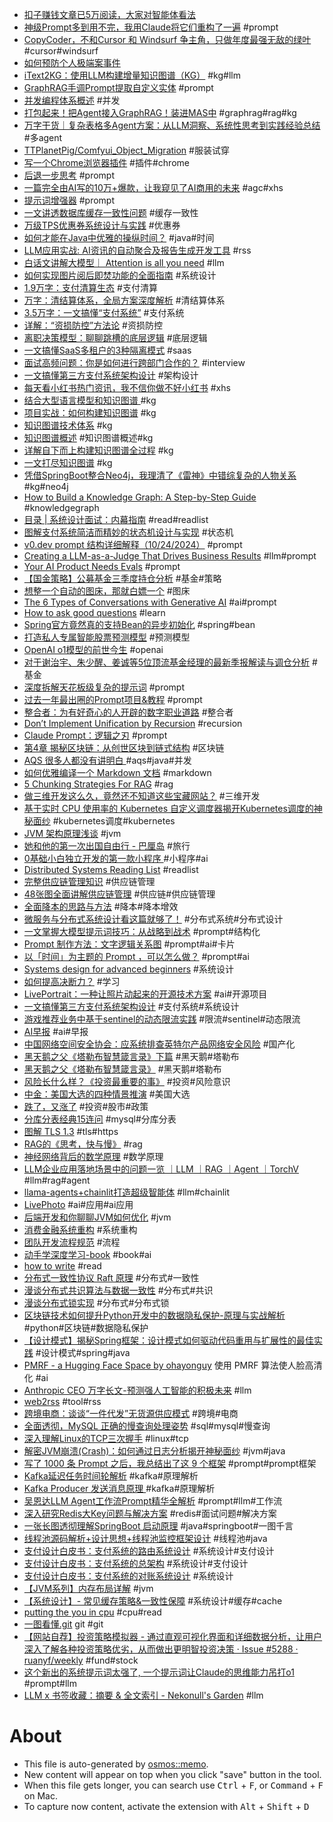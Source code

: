 - [扣子赚钱文章已5万阅读，大家对智能体看法](https://m.okjike.com/originalPosts/67374e2bf9e6130b88c8e7cf?s=eyJ1IjoiNTZjMTFmYjIzYjdiY2IxMTAwNDUxYjZlIiwiZCI6MX0%3D)
- [神级Prompt多到用不完，我用Claude将它们重构了一遍](https://mp.weixin.qq.com/s/JFghFwUud16fQfFsYBamvA) #prompt
- [CopyCoder，不和Cursor 和 Windsurf 争主角，只做年度最强无敌的绿叶](https://mp.weixin.qq.com/s/gpXAurZSPA6pEeAnh03-EQ) #cursor#windsurf
- [如何预防个人极端案事件](https://hyruo.com/article/how-to-prevent-personal-extremist-incidents/)
- [iText2KG：使用LLM构建增量知识图谱（KG）](https://mp.weixin.qq.com/s/0nTku_hyTLtQilCXGSd2AA) #kg#llm
- [GraphRAG手调Prompt提取自定义实体](https://juejin.cn/post/7397597730631417892) #prompt
- [并发编程体系概述](https://mp.weixin.qq.com/s/sLHdUNv66jfmL5oJz_h0Fg) #并发
- [打包起来！把Agent接入GraphRAG！装进MAS中](https://mp.weixin.qq.com/s?__biz=MzU4NDk0MDAwMw==&mid=2247486982&idx=1&sn=ccfb472bc6cc7479a6c86e9a1ce1e37e&chksm=fd936e8acae4e79cafa73196629a192d31a79d75863eb825154a4fe643fbdce69529981ee4ac&cur_album_id=3605740024773459977&scene=189#wechat_redirect) #graphrag#rag#kg
- [万字干货｜复杂表格多Agent方案：从LLM洞察、系统性思考到实践经验总结](https://mp.weixin.qq.com/s/lEbFZTPCdFPW-X22253ZPg) #多agent
- [TTPlanetPig/Comfyui_Object_Migration](https://github.sheincorp.cn/TTPlanetPig/Comfyui_Object_Migration) #服装试穿
- [写一个Chrome浏览器插件](https://juejin.cn/post/7438494617508888610) #插件#chrome
- [后退一步思考](https://m.okjike.com/originalPosts/6732940dc79063fd7b372c44?s=eyJ1IjoiNTZjMTFmYjIzYjdiY2IxMTAwNDUxYjZlIiwiZCI6MX0%3D) #prompt
- [一篇完全由AI写的10万+爆款，让我窥见了AI商用的未来](https://mp.weixin.qq.com/s/piu-xcV-jVspzHtw-n7-qQ) #agc#xhs
- [提示词增强器](https://m.okjike.com/originalPosts/6738db208dc134696702eef7?s=eyJ1IjoiNTZjMTFmYjIzYjdiY2IxMTAwNDUxYjZlIiwiZCI6MX0%3D) #prompt
- [一文讲透数据库缓存一致性问题](https://mp.weixin.qq.com/s?__biz=MzI2NDU4OTExOQ==&mid=2247685208&idx=1&sn=e0315649a49533d67f56c7006dbafc53&chksm=eaa60e08ddd1871e9912dc71205460256af4f72f6561090c651f9920720991ae0986bc24ce70&scene=21#wechat_redirect) #缓存一致性
- [万级TPS优惠券系统设计与实践](https://mp.weixin.qq.com/s/qs3Okf7Jxh9nYFHfG7MGsQ) #优惠券
- [如何才能在Java中优雅的操纵时间？](https://mp.weixin.qq.com/s/J-pmgYFRBXIABSfBB_Ax2w) #java#时间
- [LLM应用实战: AI资讯的自动聚合及报告生成开发工具](https://juejin.cn/post/7433957728430571557) #rss
- [白话文讲解大模型｜ Attention is all you need](https://mp.weixin.qq.com/s/_N-xXOx_XvdeWr1lls39sw) #llm
- [如何实现图片阅后即焚功能的全面指南](https://juejin.cn/post/7433068127786909731) #系统设计
- [1.9万字：支付清算生态](https://mp.weixin.qq.com/s?__biz=Mzg2MTg1NTM4NA==&mid=2247501204&idx=1&sn=a2e3335e18f591f16ebab0add53b17c5&chksm=ce124e63f965c775700560fcc0875f09dc7d6c279c3ba4c66a0cd45e491e842a4afe379a8450&scene=21#wechat_redirect) #支付清算
- [万字：清结算体系，全局方案深度解析](https://mp.weixin.qq.com/s?__biz=Mzg2MTg1NTM4NA==&mid=2247499196&idx=1&sn=5d7a1fc62e590c2567236734a4d73533&chksm=ce12764bf965ff5de50eb7b49f0a4b9c070ce1f9879e5fa242de664a3a54f05e880798167fdc&scene=21#wechat_redirect) #清结算体系
- [3.5万字：一文搞懂“支付系统”](https://mp.weixin.qq.com/s?__biz=Mzg2MTg1NTM4NA==&mid=2247496752&idx=1&sn=873a2c35041818c331ba1062cc3c99e2&chksm=ce127fc7f965f6d1eb1cee0568de0d294702303297039e212f3fc71053a3c4fe1b05b14a7b48&scene=21#wechat_redirect) #支付系统
- [详解：“资损防控”方法论](https://mp.weixin.qq.com/s?__biz=Mzg2MTg1NTM4NA==&mid=2247501374&idx=1&sn=04a6753f3c41016d2208731992088f6b&scene=21#wechat_redirect) #资损防控
- [离职决策模型：聊聊跳槽的底层逻辑](https://mp.weixin.qq.com/s?__biz=Mzg2MzcyODQ5MQ==&mid=2247491548&idx=1&sn=72fa22c38f7d7ed32e50b9e32192b2d2&scene=21#wechat_redirect) #底层逻辑
- [一文搞懂SaaS多租户的3种隔离模式](https://mp.weixin.qq.com/s?__biz=MzA4MjUzNjc0Mw==&mid=2247488669&idx=1&sn=0a609152f3b6e6d18a9040558fd5ae85&scene=21#wechat_redirect) #saas
- [面试高频问题：你是如何进行跨部门合作的？](https://mp.weixin.qq.com/s?__biz=MzA4Mzc5ODAwMA==&mid=2247488876&idx=1&sn=152a2ba5b6e871841bb400b146064024&scene=21#wechat_redirect) #interview
- [一文搞懂第三方支付系统架构设计](https://mp.weixin.qq.com/s?__biz=MzI2NDU4OTExOQ==&mid=2247684575&idx=1&sn=6a314aa2da733365717e855bb691de77&scene=21#wechat_redirect) #架构设计
- [每天看小红书热门资讯，我不信你做不好小红书](https://mp.weixin.qq.com/s/KyYm7htwsqoBrkEsufxaOQ) #xhs
- [结合大型语言模型和知识图谱 ](https://www.wisecube.ai/blog/combining-large-language-models-and-knowledge-graphs/) #kg
- [项目实战：如何构建知识图谱](https://www.cnblogs.com/ibook360/p/8446856.html) #kg
- [知识图谱技术体系](https://www.cnblogs.com/tgzhu/p/14395279.html) #kg
- [知识图谱概述](https://www.cnblogs.com/tgzhu/p/14393994.html) #知识图谱概述#kg
- [详解自下而上构建知识图谱全过程](https://www.4u4v.net/xiang-jie-zi-xia-er-shang-gou-jian-zhi-shi-tu-pu-quan-guo-cheng.html) #kg
- [一文打尽知识图谱](https://www.cnblogs.com/NLPlunwenjiedu/p/15949973.html) #kg
- [凭借SpringBoot整合Neo4j，我理清了《雷神》中错综复杂的人物关系](https://www.cnblogs.com/trunks2008/p/16706962.html) #kg#neo4j
- [How to Build a Knowledge Graph: A Step-by-Step Guide](https://www.falkordb.com/blog/how-to-build-a-knowledge-graph/) #knowledgegraph
- [目录 | 系统设计面试：内幕指南](https://learning-guide.gitbook.io/system-design-interview/) #read#readlist
- [图解支付系统简洁而精妙的状态机设计与实现](https://juejin.cn/post/7414047932464627746) #状态机
- [v0.dev prompt 结构详细解释（10/24/2024）](https://baoyu.io/blog/v0-dev-prompt-structure-explanation) #prompt
- [Creating a LLM-as-a-Judge That Drives Business Results](https://hamel.dev/blog/posts/llm-judge/) #llm#prompt
- [Your AI Product Needs Evals](https://hamel.dev/blog/posts/evals/index.html) #prompt
- [【国金策略】公募基金三季度持仓分析](https://mp.weixin.qq.com/s/Ih_6mAIiwvWE5cEEgtJuNQ) #基金#策略
- [想整一个自动的图床，那就白嫖一个](https://juejin.cn/post/7433243522555936779) #图床
- [The 6 Types of Conversations with Generative AI](https://www.nngroup.com/articles/AI-conversation-types/) #ai#prompt
- [How to ask good questions](https://jvns.ca/blog/good-questions/) #learn
- [Spring官方竟然真的支持Bean的异步初始化](https://juejin.cn/post/7370994785655701531) #spring#bean
- [打造私人专属智能股票预测模型](https://mp.weixin.qq.com/s/0W3cmSkr0TthpOTLr3WWkw) #预测模型
- [OpenAI o1模型的前世今生](https://mp.weixin.qq.com/s/OCgbffOPrZ5kzFKisSUC9Q) #openai
- [对于谢治宇、朱少醒、姜诚等5位顶流基金经理的最新季报解读与调仓分析](https://xueqiu.com/8233733182/310036973) #基金
- [深度拆解天花板级复杂的提示词](https://mp.weixin.qq.com/s?__biz=MzA4MjM5MDI0Ng==&mid=2648505470&idx=1&sn=fa7a7e662255990f8bf80db0d1cec7b0&scene=21#wechat_redirect) #prompt
- [过去一年最出圈的Prompt项目&教程](https://mp.weixin.qq.com/s?__biz=Mzg2OTYyMTcwMw==&amp;mid=2247534943&amp;idx=1&amp;sn=ed31c7c524ea840ec050109987a0861a&amp;chksm=ce9843f7f9efcae16802764be18648b876303ed6e736b6cece2cd4839fd94ae2ee3ad4a855d7&amp;scene=58&amp;subscene=0#rd) #prompt
- [整合者：为有好奇心的人开辟的数字职业道路](https://mp.weixin.qq.com/s/mGOj9NpUlc_0j27xK8ZFMA) #整合者
- [Don’t Implement Unification by Recursion](https://www.philipzucker.com/unify/) #recursion
- [Claude Prompt：逻辑之刃](https://mp.weixin.qq.com/s/IFHOJfP3V7TM865inhKWvA) #prompt
- [第4章 揭秘区块链：从创世区块到链式结构](https://juejin.cn/post/7428627080424128551) #区块链
- [AQS 很多人都没有讲明白 ](https://juejin.cn/post/7428927105612185627) #aqs#java#并发
- [如何优雅编译一个 Markdown 文档](https://diygod.cc/unified-markdown?locale=zh) #markdown
- [5 Chunking Strategies For RAG](https://blog.dailydoseofds.com/p/5-chunking-strategies-for-rag) #rag
- [做三维开发这么久，竟然还不知道这些宝藏网站？](https://juejin.cn/post/7427455855971450916) #三维开发
- [基于实时 CPU 使用率的 Kubernetes 自定义调度器揭开Kubernetes调度的神秘面纱](https://juejin.cn/post/7427399875236528191) #kubernetes调度#kubernetes
- [JVM 架构原理浅谈](https://ddrandy.github.io/2022/04/07/jvm-abc/) #jvm
- [她和他的第一次出国自由行 - 巴厘岛](https://deepzz.com/post/we-are-traveled-in-bali.html) #旅行
- [0基础小白独立开发的第一款小程序 ](https://mp.weixin.qq.com/s/dl8xiQdJsDb4eq1hqi5p4g) #小程序#ai
- [Distributed Systems Reading List](https://dancres.github.io/Pages/) #readlist
- [完整供应链管理知识](https://mp.weixin.qq.com/s?__biz=MzA5MTYzOTgyOA==&mid=2659384779&idx=8&sn=5e3dc668de1a87b9a677f8c1af673002&chksm=8b0f04b0bc788da67e050659ef2f418392c253ca7215e907deeede9310e525b6818d57ad7a2c&scene=21#wechat_redirect) #供应链管理
- [48张图全面讲解供应链管理](https://mp.weixin.qq.com/s?__biz=MzA5MTYzOTgyOA==&mid=2659334493&idx=1&sn=3f0e806158321ce3d68e354b1754c636&chksm=8b0fc026bc78493008ce335229334065d43b1f7532a327f4010e6316389d046b11a76bf2717a&scene=21#wechat_redirect) #供应链#供应链管理
- [全面降本的思路与方法](https://mp.weixin.qq.com/s/Da7vvWEFVrV05r0CerQrEw) #降本#降本增效
- [微服务与分布式系统设计看这篇就够了！](https://mp.weixin.qq.com/s/wg_EkeogSkjGaChvsLsaVw) #分布式系统#分布式设计
- [一文掌握大模型提示词技巧：从战略到战术](https://mp.weixin.qq.com/s?__biz=MzIzOTU0NTQ0MA==&mid=2247537829&idx=1&sn=73e0771763bd20d05e8d392578cf034a&chksm=e92a69aade5de0bc23222f6b04bb1fca4640a3f00897b6ced2ed896355d89890a373b9aa6a9b&scene=21#wechat_redirect) #prompt#结构化
- [Prompt 制作方法：文字逻辑关系图](https://mp.weixin.qq.com/s?__biz=MzkxMTQ0ODE3Ng==&mid=2247488255&idx=1&sn=0af2c1235780db663670e799f4802d73&chksm=c11d53e0f66adaf6a117a10bf37f07ddc0011d0984ec2497c81a2eaeb177e9c3dc3c67cb196c&scene=21#wechat_redirect) #prompt#ai#卡片
- [以「时间」为主题的 Prompt ，可以怎么做？](https://mp.weixin.qq.com/s/BOMOQVGQ5hvd8dDaKwb18A) #prompt#ai
- [Systems design for advanced beginners](https://robertheaton.com/2020/04/06/systems-design-for-advanced-beginners/) #系统设计
- [如何提高决断力？](https://mp.weixin.qq.com/s/SYPNxCabh3bEFQiDQNsA7g) #学习
- [LivePortrait：一种让照片动起来的开源技术方案](https://juejin.cn/post/7398461918906531850) #ai#开源项目
- [一文搞懂第三方支付系统架构设计](https://mp.weixin.qq.com/s/Z2sNg-VjdmGD5kymZPrrYQ) #支付系统#系统设计
- [游戏推荐业务中基于sentinel的动态限流实践](https://mp.weixin.qq.com/s/lFuXVBUW_PkrBp4NoAFTig) #限流#sentinel#动态限流
- [AI早报](https://mp.weixin.qq.com/s/s-zZkKtjXgNJUQQgAM07Zw) #ai#早报
- [中国网络空间安全协会：应系统排查英特尔产品网络安全风险](https://www.yicai.com/news/102315306.html) #国产化
- [黑天鹅之父《塔勒布智慧箴言录》下篇](https://mp.weixin.qq.com/s?__biz=MzI0MDA4MjE5Mg==&mid=2649809232&idx=1&sn=e69e0349e9550e0bb10244433520eb8c&chksm=f1240d2fc65384396b92ca49f0f71aa23109d2685aa1000776e560a7027b47c49842ae047173&scene=21#wechat_redirect) #黑天鹅#塔勒布
- [黑天鹅之父《塔勒布智慧箴言录》](https://mp.weixin.qq.com/s?__biz=MzI0MDA4MjE5Mg==&mid=2649809225&idx=1&sn=fa1ccda52d081aa0d798db3f4a556bc0&chksm=f1240d36c6538420511072489579766d018a1ba3f8fe707f0c36b6b40e64e7a038dcf6e5f58e&scene=21#wechat_redirect) #黑天鹅#塔勒布
- [风险长什么样？《投资最重要的事》](https://mp.weixin.qq.com/s?__biz=MzI0MDA4MjE5Mg==&mid=2649808844&idx=1&sn=df466a28ccb7666a37341f1cea4edd36&chksm=f12433b3c653baa5263b9892bf67575fdf31aaf9d519e0858f51b20b819aa0bc39508f7f7cf0&scene=21#wechat_redirect) #投资#风险意识
- [中金：美国大选的四种情景推演](https://mp.weixin.qq.com/s/L1p3DTA5lOu_5_GCBmbORQ) #美国大选
- [跌了，又涨了](https://mp.weixin.qq.com/s/0Z8kbkmIPg67vIerTKSbxA) #投资#股市#政策
- [分库分表经典15连问](https://mp.weixin.qq.com/s?__biz=MzkyMzU5Mzk1NQ==&mid=2247506697&idx=1&sn=ddd188c4e0f6f055aeab78b3d2038ed8&source=41#wechat_redirect) #mysql#分库分表
- [图解 TLS 1.3](https://cangsdarm.github.io/illustrate/) #tls#https
- [RAG的《思考，快与慢》](https://luxiangdong.com/2024/02/07/kym/) #rag
- [神经网络背后的数学原理](https://luxiangdong.com/2024/04/10/math/) #数学原理
- [LLM企业应用落地场景中的问题一览 ｜LLM ｜RAG ｜Agent ｜TorchV](https://luxiangdong.com/2024/05/18/llmentprise/) #llm#rag#agent
- [llama-agents+chainlit打造超级智能体](https://blog.stoeng.site/20240701.html) #llm#chainlit
- [LivePhoto](https://xavierchen34.github.io/LivePhoto-Page/) #ai#应用#ai应用
- [后端开发和你聊聊JVM如何优化](https://mp.weixin.qq.com/s/Gsd-pJ9uhsRiI0cDx4O1iQ) #jvm
- [消费金融系统重构](https://juejin.cn/post/7356550566535495732) #系统重构
- [团队开发流程规范](https://blog.xiayf.cn/2023/04/05/team-dev-process-std/) #流程
- [动手学深度学习-book](https://zh.d2l.ai/chapter_preface/index.html) #book#ai
- [how to write](https://garden.bradwoods.io/notes/communication/how-to-write) #read
- [分布式一致性协议 Raft 原理](https://wingsxdu.com/posts/algorithms/raft/) #分布式#一致性
- [漫谈分布式共识算法与数据一致性](https://wingsxdu.com/posts/algorithms/distributed-consensus-and-data-consistent/) #分布式#共识
- [漫谈分布式锁实现](https://wingsxdu.com/posts/algorithms/distributed-lock/) #分布式#分布式锁
- [区块链技术如何提升Python开发中的数据隐私保护-原理与实战解析](https://juejin.cn/post/7424191151925002276) #python#区块链#数据隐私保护
- [【设计模式】揭秘Spring框架：设计模式如何驱动代码重用与扩展性的最佳实践](https://juejin.cn/post/7424904499666501632) #设计模式#spring#java
- [PMRF - a Hugging Face Space by ohayonguy](https://huggingface.co/spaces/ohayonguy/PMRF) 使用 PMRF 算法使人脸高清化 #ai
- [Anthropic CEO 万字长文-预测强人工智能的积极未来](https://mp.weixin.qq.com/s/StZeb__lyrZl_as_sQ8l6A) #llm
- [web2rss](https://web2rss.cc/) #tool#rss
- [跨境电商：谈谈“一件代发”无货源供应模式](https://mp.weixin.qq.com/s?__biz=MzI5NTEyODAyMA==&mid=2247483988&idx=1&sn=f82ecb698b88333dc3eb13940b1a72d1&scene=21#wechat_redirect) #跨境#电商
- [全面透彻，MySQL 正确的慢查询处理姿势](https://juejin.cn/post/7372914724512497691) #sql#mysql#慢查询
- [深入理解Linux的TCP三次握手](https://mp.weixin.qq.com/s/LIeb5DwMS6RS2YhEw47GDA) #linux#tcp
- [解密JVM崩溃(Crash)：如何通过日志分析揭开神秘面纱](https://mp.weixin.qq.com/s/_DOQGBmhfV-LUzb03RcTCQ) #jvm#java
- [写了 1000 条 Prompt 之后，我总结出了这 9 个框架](https://juejin.cn/post/7365711904159563802) #prompt#prompt框架
- [Kafka延迟任务时间轮解析](https://juejin.cn/post/7392848248488263695) #kafka#原理解析
- [Kafka Producer 发送消息原理 ](https://juejin.cn/post/7397024073228959778) #kafka#原理解析
- [吴恩达LLM Agent工作流Prompt精华全解析](https://juejin.cn/post/7384353583183036452) #prompt#llm#工作流
- [深入研究Redis大Key问题与解决方案](https://juejin.cn/post/7167015025154981895) #redis#面试问题#解决方案
- [一张长图透彻理解SpringBoot 启动原理](https://juejin.cn/post/7308610896803659812) #java#springboot#一图千言
- [线程池源码解析+设计思想+线程池监控框架设计](https://juejin.cn/post/7385752495534817295) #线程池#java
- [支付设计白皮书：支付系统的路由系统设计](https://juejin.cn/post/7121192102125387789) #系统设计#支付设计
- [支付设计白皮书：支付系统的总架构](https://juejin.cn/post/7101522332883091463) #系统设计#支付设计
- [支付设计白皮书：支付系统的对账系统设计](https://juejin.cn/post/7102036546819194911) #系统设计
- [【JVM系列】内存布局详解](https://juejin.cn/post/7424176544668860456) #jvm
- [【系统设计】- 常见缓存策略&一致性保障](https://juejin.cn/post/7424001170274631717) #系统设计#缓存#cache
- [putting the you in cpu](https://cpu.land/the-basics) #cpu#read
- [一图看懂.git](https://wizardzines.com/comics/inside-git/) git #git
- [【网站自荐】投资策略模拟器  - 通过直观可视化界面和详细数据分析，让用户深入了解各种投资策略优劣，从而做出更明智投资决策 · Issue #5288 · ruanyf/weekly](https://github.com/ruanyf/weekly/issues/5288) #fund#stock
- [这个新出的系统提示词太强了, 一个提示词让Claude的思维能力吊打o1](https://mp.weixin.qq.com/s/Jn3vUCnwwdb8885c4YgSXg) #prompt#llm
- [LLM x 书签收藏：摘要 & 全文索引 - Nekonull's Garden](https://nekonull.me/posts/llm_x_bookmark/) #llm

# About

- This file is auto-generated by [osmos::memo](https://github.com/osmoscraft/osmosmemo).
- New content will appear on top when you click "save" button in the tool.
- When this file gets longer, you can search use <kbd>Ctrl</kbd> + <kbd>F</kbd>, or <kbd>Command</kbd> + <kbd>F</kbd> on Mac.
- To capture now content, activate the extension with <kbd>Alt</kbd> + <kbd>Shift</kbd> + <kbd>D</kbd>

